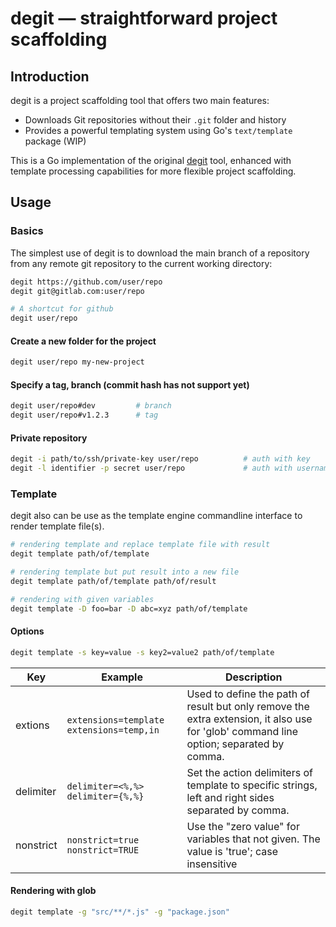 # degit — straightforward project scaffolding

## Introduction

degit is a project scaffolding tool that offers two main features:
- Downloads Git repositories without their `.git` folder and history
- Provides a powerful templating system using Go's `text/template` package (WIP)

This is a Go implementation of the original [degit](https://github.com/Rich-Harris/degit) tool, enhanced with template processing capabilities for more flexible project scaffolding.

## Usage

### Basics

The simplest use of degit is to download the main branch of a repository from any remote git repository to the current working directory:
```sh
degit https://github.com/user/repo
degit git@gitlab.com:user/repo

# A shortcut for github
degit user/repo
```

#### Create a new folder for the project
```sh
degit user/repo my-new-project
```

#### Specify a tag, branch (commit hash has not support yet)
```sh
degit user/repo#dev         # branch
degit user/repo#v1.2.3      # tag
```

#### Private repository
```sh
degit -i path/to/ssh/private-key user/repo          # auth with key
degit -l identifier -p secret user/repo             # auth with username/password/access token
```

### Template

degit also can be use as the template engine commandline interface to render template file(s).

```sh
# rendering template and replace template file with result
degit template path/of/template

# rendering template but put result into a new file
degit template path/of/template path/of/result

# rendering with given variables
degit template -D foo=bar -D abc=xyz path/of/template
```

#### Options

```sh
degit template -s key=value -s key2=value2 path/of/template
```

| Key                | Example                                    | Description   |
|--------------------|--------------------------------------------|---------------|
| extions            | `extensions=template` `extensions=temp,in` | Used to define the path of result but only remove the extra extension, it also use for 'glob' command line option; separated by comma. |
| delimiter          | `delimiter=<%,%>` `delimiter={%,%}` | Set the action delimiters of template to specific strings, left and right sides separated by comma. |
| nonstrict          | `nonstrict=true` `nonstrict=TRUE` | Use the "zero value" for variables that not given. The value is 'true'; case insensitive |

#### Rendering with glob

```sh
degit template -g "src/**/*.js" -g "package.json"
```
